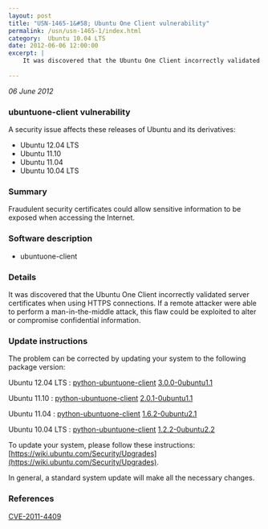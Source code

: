 ```yaml
---
layout: post
title: "USN-1465-1&#58; Ubuntu One Client vulnerability"
permalink: /usn/usn-1465-1/index.html
category:  Ubuntu 10.04 LTS
date: 2012-06-06 12:00:00
excerpt: |
    It was discovered that the Ubuntu One Client incorrectly validated server certificates when using HTTPS connections. If a remote attacker were able to perform a man-in-the-middle attack, this flaw could be exploited to alter or compromise confidential information. 
    
--- 
```

 
 

*06 June 2012*

### ubuntuone-client vulnerability

A security issue affects these releases of Ubuntu and its derivatives:

* Ubuntu 12.04 LTS
* Ubuntu 11.10
* Ubuntu 11.04
* Ubuntu 10.04 LTS

### Summary

Fraudulent security certificates could allow sensitive information to be exposed when accessing the Internet.

### Software description

* ubuntuone-client 

### Details

It was discovered that the Ubuntu One Client incorrectly validated server certificates when using HTTPS connections. If a remote attacker were able to perform a man-in-the-middle attack, this flaw could be exploited to alter or compromise confidential information. 

### Update instructions

The problem can be corrected by updating your system to the following package version:

Ubuntu 12.04 LTS
 : [python-ubuntuone-client](https://launchpad.net/ubuntu/+source/ubuntuone-client) <span> [3.0.0-0ubuntu1.1](https://launchpad.net/ubuntu/+source/ubuntuone-client/3.0.0-0ubuntu1.1) </span> 

Ubuntu 11.10
 : [python-ubuntuone-client](https://launchpad.net/ubuntu/+source/ubuntuone-client) <span> [2.0.1-0ubuntu1.1](https://launchpad.net/ubuntu/+source/ubuntuone-client/2.0.1-0ubuntu1.1) </span> 

Ubuntu 11.04
 : [python-ubuntuone-client](https://launchpad.net/ubuntu/+source/ubuntuone-client) <span> [1.6.2-0ubuntu2.1](https://launchpad.net/ubuntu/+source/ubuntuone-client/1.6.2-0ubuntu2.1) </span> 

Ubuntu 10.04 LTS
 : [python-ubuntuone-client](https://launchpad.net/ubuntu/+source/ubuntuone-client) <span> [1.2.2-0ubuntu2.2](https://launchpad.net/ubuntu/+source/ubuntuone-client/1.2.2-0ubuntu2.2) </span> 

To update your system, please follow these instructions: [https://wiki.ubuntu.com/Security/Upgrades](https://wiki.ubuntu.com/Security/Upgrades).

In general, a standard system update will make all the necessary changes. 

### References

 
 [CVE-2011-4409](http://people.ubuntu.com/~ubuntu-security/cve/CVE-2011-4409)
 

